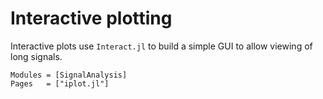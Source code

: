 # Interactive plotting

Interactive plots use `Interact.jl` to build a simple GUI to allow viewing of long signals.

```@autodocs
Modules = [SignalAnalysis]
Pages   = ["iplot.jl"]
```
